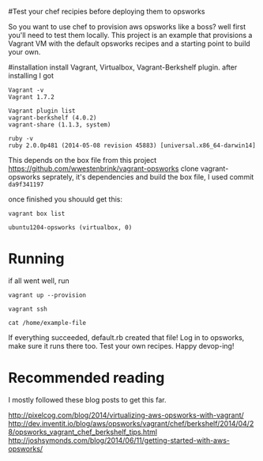#Test your chef recipies before deploying them to opsworks

So you want to use chef to provision aws opsworks like a boss? well first you'll need to test them locally. This project is an example that provisions a Vagrant VM with the default opsworks recipes and a starting point to build your own.

#installation
install Vagrant, Virtualbox, Vagrant-Berkshelf plugin. after installing I got

    
    Vagrant -v
    Vagrant 1.7.2
    
    Vagrant plugin list
    vagrant-berkshelf (4.0.2)
    vagrant-share (1.1.3, system)
    
    ruby -v
    ruby 2.0.0p481 (2014-05-08 revision 45883) [universal.x86_64-darwin14]

This depends on the box file from this project https://github.com/wwestenbrink/vagrant-opsworks
clone vagrant-opsworks seprately, it's dependencies and build the box file, I used commit `da9f341197`

once finished you shouuld get this:

    vagrant box list

    ubuntu1204-opsworks (virtualbox, 0)

# Running
if all went well, run

    vagrant up --provision

    vagrant ssh

    cat /home/example-file

If everything succeeded, default.rb created that file! Log in to opsworks, make sure it runs there too. Test your own recipes. Happy devop-ing!

# Recommended reading 
I mostly followed these blog posts to get this far.

http://pixelcog.com/blog/2014/virtualizing-aws-opsworks-with-vagrant/
http://dev.inventit.io/blog/aws/opsworks/vagrant/chef/berkshelf/2014/04/28/opsworks_vagrant_chef_berkshelf_tips.html
http://joshsymonds.com/blog/2014/06/11/getting-started-with-aws-opsworks/
  